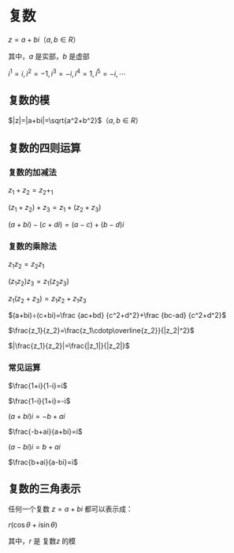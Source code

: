 # 复数

$z=a+bi$（$a,b\in R$）

其中，$a$ 是实部，$b$ 是虚部

$i^1=i, i^2=-1, i^3=-i, i^4=1,i^5=-i, \cdots$

## 复数的模

$|z|=|a+bi|=\sqrt{a^2+b^2}$（$a,b\in R$）

## 复数的四则运算

### 复数的加减法

$z_1+z_2=z_2+_1$

$(z_1+z_2)+z_3=z_1+(z_2+z_3)$

$(a+bi)-(c+di)=(a-c)+(b-d)i$

### 复数的乘除法

$z_1 z_2=z_2 z_1$

$(z_1 z_2)z_3=z_1 (z_2 z_3)$

$z_1 (z_2 + z_3)=z_1 z_2+z_1 z_3$

$(a+bi)÷(c+bi)=\frac {ac+bd} {c^2+d^2}+\frac {bc-ad} {c^2+d^2}$

$\frac{z_1}{z_2}=\frac{z_1\cdotp\overline{z_2}}{|z_2|^2}$

$|\frac{z_1}{z_2}|=\frac{|z_1|}{|z_2|}$

### 常见运算

$\frac{1+i}{1-i}=i$

$\frac{1-i}{1+i}=-i$

$(a+bi)i=-b+ai$

$\frac{-b+ai}{a+bi}=i$

$(a-bi)i=b+ai$

$\frac{b+ai}{a-bi}=i$

## 复数的三角表示

任何一个复数 $z=a+bi$ 都可以表示成：

$r(\cos \theta +i\sin \theta)$

其中，$r$ 是 复数$z$ 的模
